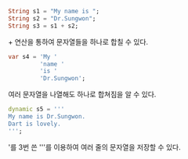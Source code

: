 ```Dart
String s1 = "My name is ";
String s2 = "Dr.Sungwon";
String s3 = s1 + s2;
```
\+ 연산을 통하여 문자열들을 하나로 합칠 수 있다.

```Dart
var s4 = 'My '
         'name '
         'is '
         'Dr.Sungwon';
```
여러 문자열을 나열해도 하나로 합쳐짐을 알 수 있다.
```Dart
dynamic s5 = '''
My name is Dr.Sungwon.
Dart is lovely.
''';
```
\'를 3번 쓴 '''를 이용하여 여러 줄의 문자열을 저장할 수 있다.
